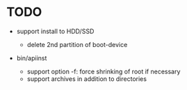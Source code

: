 TODO
====

- support install to HDD/SSD
  * delete 2nd partition of boot-device

- bin/apiinst
  * support option -f: force shrinking of root if necessary
  * support archives in addition to directories
